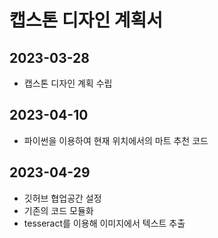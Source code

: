 # 캡스톤 디자인 계획서
## 2023-03-28
- 캡스톤 디자인 계획 수립

## 2023-04-10
- 파이썬을 이용하여 현재 위치에서의 마트 추천 코드 

## 2023-04-29
- 깃허브 협업공간 설정
- 기존의 코드 모듈화
- tesseract를 이용해 이미지에서 텍스트 추출
